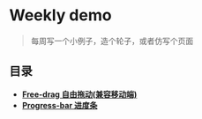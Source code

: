 # Weekly demo

>每周写一个小例子，造个轮子，或者仿写个页面

## 目录

- **[Free-drag 自由拖动(兼容移动端)](https://github.com/stephentian/weekly-demo/tree/master/01-free-drag)**
- **[Progress-bar 进度条](https://github.com/stephentian/weekly-demo/tree/master/02-progress-bar)**